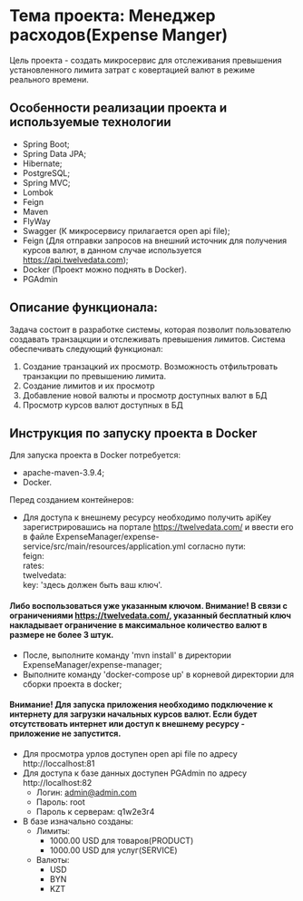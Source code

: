 # Тема проекта: Менеджер расходов(Expense Manger)

Цель проекта - создать микросервис для отслеживания превышения установленного лимита затрат с ковертацией валют в режиме реального времени.

## Особенности реализации проекта и используемые технологии

- Spring Boot;
- Spring Data JPA;
- Hibernate;
- PostgreSQL;
- Spring MVC;
- Lombok
- Feign
- Maven
- FlyWay
- Swagger (К микросервису прилагается open api file);
- Feign (Для отправки запросов на внешний источник для получения курсов валют, в данном случае используется https://api.twelvedata.com);
- Docker (Проект можно поднять в Docker).
- PGAdmin

## Описание функционала:

Задача состоит в разработке системы, которая позволит пользователю создавать транзацкции и отслеживать превышения лимитов. Система обеспечивать следующий функционал:

1. Создание транзацкий их просмотр. Возможность отфильтровать транзакции по превышению лимита.
2. Создание лимитов и их просмотр
3. Добавление новой валюты и просмотр доступных валют в БД
4. Просмотр курсов валют доступных в БД

## Инструкция по запуску проекта в Docker

Для запуска проекта в Docker потребуется:
- apache-maven-3.9.4;
- Docker.

Перед созданием контейнеров:
- Для доступа к внешнему ресурсу необходимо получить apiKey зарегистрировашись на портале https://twelvedata.com/ и ввести его в файле ExpenseManager/expense-service/src/main/resources/application.yml согласно пути:<br>
   feign:<br>
   rates:<br>
      twelvedata:<br>
         key: 'здесь должен быть ваш ключ'.
#### Либо воспользоваться уже указанным ключом. Внимание! В связи с ограничениями https://twelvedata.com/, указанный бесплатный ключ накладывает ограничение в максимальное количество валют в размере не более 3 штук.
- После, выполните команду 'mvn install' в директории ExpenseManager/expense-manager;
- Выполните команду 'docker-compose up' в корневой директории для сборки проекта в docker;
#### Внимание! Для запуска приложения необходимо подключение к интернету для загрузки начальных курсов валют. Если будет отсутствовать интернет или доступ к внешнему ресурсу - приложение не запустится.
- Для просмотра урлов доступен open api file по адресу http://loccalhost:81
- Для доступа к базе данных доступен PGAdmin по адресу http://localhost:82
   - Логин: admin@admin.com
   - Пароль: root
   - Пароль к серверам: q1w2e3r4
- В базе изначально созданы:
   - Лимиты:
     - 1000.00 USD для товаров(PRODUCT)
     - 1000.00 USD для услуг(SERVICE)
   - Валюты:
     - USD
     - BYN
     - KZT
         
   
